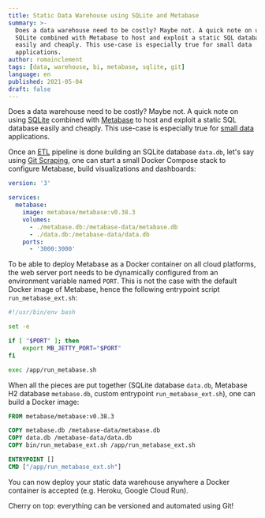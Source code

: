 ```yaml
---
title: Static Data Warehouse using SQLite and Metabase
summary: >-
  Does a data warehouse need to be costly? Maybe not. A quick note on using
  SQLite combined with Metabase to host and exploit a static SQL database
  easily and cheaply. This use-case is especially true for small data
  applications.
author: romainclement
tags: [data, warehouse, bi, metabase, sqlite, git]
language: en
published: 2021-05-04
draft: false
---
```


Does a data warehouse need to be costly? Maybe not. A quick note on using
[SQLite][sqlite] combined with [Metabase][metabase] to host and exploit a
static SQL database easily and cheaply. This use-case is especially true
for [small data][small-data] applications.

Once an [ETL](etl) pipeline is done building an SQLite database `data.db`,
let's say using [Git Scraping][git-scraping], one can start a small Docker
Compose stack to configure Metabase, build visualizations and dashboards:

```yaml
version: '3'

services:
  metabase:
    image: metabase/metabase:v0.38.3
    volumes:
      - ./metabase.db:/metabase-data/metabase.db
      - ./data.db:/metabase-data/data.db
    ports:
      - '3000:3000'
```

To be able to deploy Metabase as a Docker container on all cloud platforms,
the web server port needs to be dynamically configured from an environment variable
named `PORT`. This is not the case with the default Docker image of Metabase,
hence the following entrypoint script `run_metabase_ext.sh`:

```bash
#!/usr/bin/env bash

set -e

if [ "$PORT" ]; then
    export MB_JETTY_PORT="$PORT"
fi

exec /app/run_metabase.sh
```

When all the pieces are put together (SQLite database `data.db`,
Metabase H2 database `metabase.db`, custom entrypoint `run_metabase_ext.sh`),
one can build a Docker image:

```dockerfile
FROM metabase/metabase:v0.38.3

COPY metabase.db /metabase-data/metabase.db
COPY data.db /metabase-data/data.db
COPY bin/run_metabase_ext.sh /app/run_metabase_ext.sh

ENTRYPOINT []
CMD ["/app/run_metabase_ext.sh"]
```

You can now deploy your static data warehouse anywhere a Docker container
is accepted (e.g. Heroku, Google Cloud Run).

Cherry on top: everything can be versioned and automated using Git!

[small-data]: https://en.wikipedia.org/wiki/Small_data 'Wikipedia - Small Data'
[sqlite]: https://sqlite.org 'SQLite'
[metabase]: https://www.metabase.com 'Metabase'
[etl]: https://en.wikipedia.org/wiki/Extract,_transform,_load 'Wikipedia - Extract, transform, load'
[git-scraping]: https://simonwillison.net/2020/Oct/9/git-scraping/ 'Simon Willison - Git Scraping'
